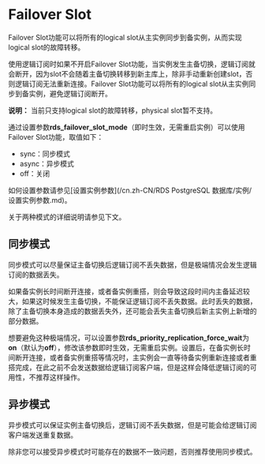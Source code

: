 # Failover Slot

Failover Slot功能可以将所有的logical slot从主实例同步到备实例，从而实现logical slot的故障转移。

使用逻辑订阅时如果不开启Failover Slot功能，当实例发生主备切换，逻辑订阅就会断开，因为slot不会随着主备切换转移到新主库上，除非手动重新创建slot，否则逻辑订阅无法重新连接。Failover Slot功能可以将所有的logical slot从主实例同步到备实例，避免逻辑订阅断开。

**说明：** 当前只支持logical slot的故障转移，physical slot暂不支持。

通过设置参数**rds\_failover\_slot\_mode**（即时生效，无需重启实例）可以使用Failover Slot功能，取值如下：

-   sync：同步模式
-   async：异步模式
-   off：关闭

如何设置参数请参见[设置实例参数](/cn.zh-CN/RDS PostgreSQL 数据库/实例/设置实例参数.md)。

关于两种模式的详细说明请参见下文。

## 同步模式

同步模式可以尽量保证主备切换后逻辑订阅不丢失数据，但是极端情况会发生逻辑订阅的数据丢失。

如果备实例长时间断开连接，或者备实例重搭，则会导致这段时间内主备延迟较大，如果这时候发生主备切换，不能保证逻辑订阅不丢失数据。此时丢失的数据，除了主备切换本身造成的数据丢失外，还可能会丢失主备切换后新主实例上新增的部分数据。

想要避免这种极端情况，可以设置参数**rds\_priority\_replication\_force\_wait**为**on**（默认为**off**），修改该参数即时生效，无需重启实例。设置后，在备实例长时间断开连接，或者备实例重搭等情况时，主实例会一直等待备实例重新连接或者重搭完成，在此之前不会发送数据给逻辑订阅客户端，但是这样会降低逻辑订阅的可用性，不推荐这样操作。

## 异步模式

异步模式可以保证实例主备切换后，逻辑订阅不丢失数据，但是可能会给逻辑订阅客户端发送重复数据。

除非您可以接受异步模式时可能存在的数据不一致问题，否则推荐使用同步模式。

